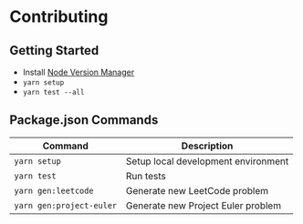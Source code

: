 # Contributing

## Getting Started

-   Install [Node Version Manager](https://github.com/nvm-sh/nvm)
-   `yarn setup`
-   `yarn test --all`

## Package.json Commands

| Command                  | Description                         |
| ------------------------ | ----------------------------------- |
| `yarn setup`             | Setup local development environment |
| `yarn test`              | Run tests                           |
| `yarn gen:leetcode`      | Generate new LeetCode problem       |
| `yarn gen:project-euler` | Generate new Project Euler problem  |
